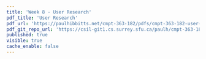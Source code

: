 ```yaml
---
title: 'Week 8 - User Research'
pdf_title: 'User Research'
pdf_url: 'https://paulhibbitts.net/cmpt-363-182/pdfs/cmpt-363-182-user-research.pdf'
pdf_git_repo_url: 'https://csil-git1.cs.surrey.sfu.ca/paulh/cmpt-363-182-slides/blob/master/user-research/slides.md'
published: true
visible: true
cache_enable: false
---
```

